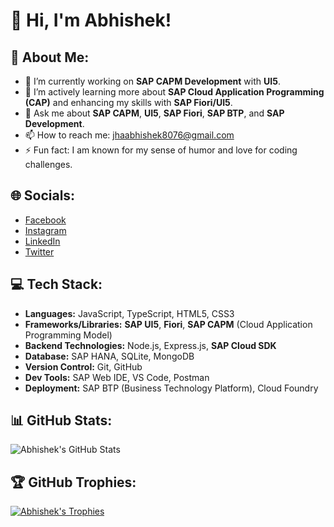 
# 👋 Hi, I'm Abhishek!

## 💫 About Me:
- 🔭 I’m currently working on **SAP CAPM Development** with **UI5**.
- 🌱 I’m actively learning more about **SAP Cloud Application Programming (CAP)** and enhancing my skills with **SAP Fiori/UI5**.
- 💬 Ask me about **SAP CAPM**, **UI5**, **SAP Fiori**, **SAP BTP**, and **SAP Development**.
- 📫 How to reach me: [jhaabhishek8076@gmail.com](mailto:jhaabhishek8076@gmail.com)
- ⚡ Fun fact: I am known for my sense of humor and love for coding challenges.

## 🌐 Socials:
- [Facebook](https://facebook.com/abhishek.jha)
- [Instagram](https://www.instagram.com/)
- [LinkedIn](https://www.linkedin.com/in/abhishek-jha/)
- [Twitter](https://twitter.com/)

## 💻 Tech Stack:
- **Languages:** JavaScript, TypeScript, HTML5, CSS3
- **Frameworks/Libraries:** **SAP UI5**, **Fiori**, **SAP CAPM** (Cloud Application Programming Model)
- **Backend Technologies:** Node.js, Express.js, **SAP Cloud SDK**
- **Database:** SAP HANA, SQLite, MongoDB
- **Version Control:** Git, GitHub
- **Dev Tools:** SAP Web IDE, VS Code, Postman
- **Deployment:** SAP BTP (Business Technology Platform), Cloud Foundry

## 📊 GitHub Stats:

![Abhishek's GitHub Stats](https://github-readme-stats.vercel.app/api?username=abhishek8076&show_icons=true&hide_title=true&count_private=true&hide=prs)

## 🏆 GitHub Trophies:

[![Abhishek's Trophies](https://github-profile-trophy.vercel.app/?username=abhishek8076&theme=dracula&row=1&column=4)](https://github.com/ryo-ma/github-profile-trophy)

